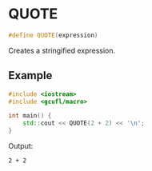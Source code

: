 # QUOTE
```cpp
#define QUOTE(expression)
```
Creates a stringified expression.
## Example
```cpp
#include <iostream>
#include <gcufl/macro>

int main() {
	std::cout << QUOTE(2 + 2) << '\n';
}
```
Output:
```
2 + 2
```
